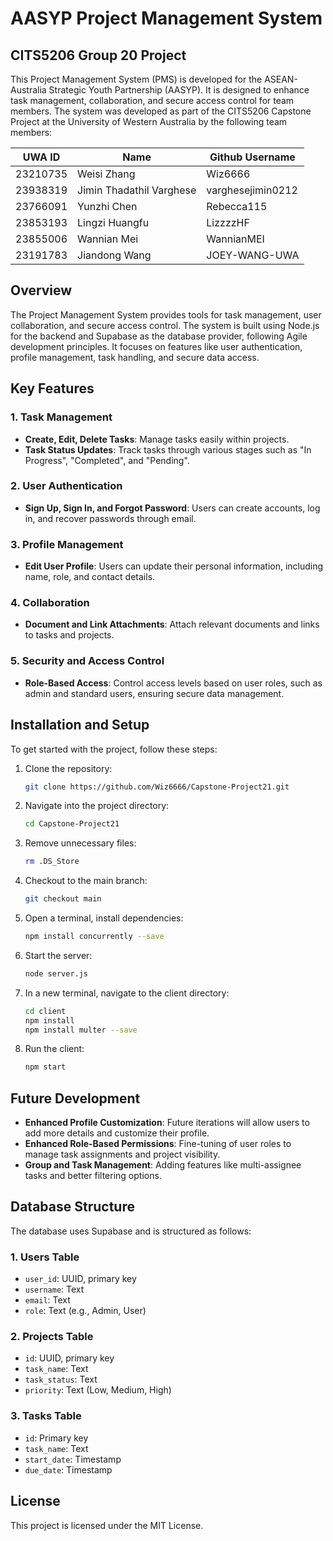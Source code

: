
# AASYP Project Management System

## CITS5206 Group 20 Project

This Project Management System (PMS) is developed for the ASEAN-Australia Strategic Youth Partnership (AASYP). It is designed to enhance task management, collaboration, and secure access control for team members. The system was developed as part of the CITS5206 Capstone Project at the University of Western Australia by the following team members:

| UWA ID    | Name                     | Github Username         |
|-----------|--------------------------|-------------------------|
| 23210735  | Weisi Zhang               | Wiz6666                 |
| 23938319  | Jimin Thadathil Varghese  | varghesejimin0212        |
| 23766091  | Yunzhi Chen               | Rebecca115              |
| 23853193  | Lingzi Huangfu            | LizzzzHF                |
| 23855006  | Wannian Mei               | WannianMEI              |
| 23191783  | Jiandong Wang             | JOEY-WANG-UWA           |

## Overview

The Project Management System provides tools for task management, user collaboration, and secure access control. The system is built using Node.js for the backend and Supabase as the database provider, following Agile development principles. It focuses on features like user authentication, profile management, task handling, and secure data access.

## Key Features

### 1. Task Management
- **Create, Edit, Delete Tasks**: Manage tasks easily within projects.
- **Task Status Updates**: Track tasks through various stages such as "In Progress", "Completed", and "Pending".

### 2. User Authentication
- **Sign Up, Sign In, and Forgot Password**: Users can create accounts, log in, and recover passwords through email.

### 3. Profile Management
- **Edit User Profile**: Users can update their personal information, including name, role, and contact details.

### 4. Collaboration
- **Document and Link Attachments**: Attach relevant documents and links to tasks and projects.

### 5. Security and Access Control
- **Role-Based Access**: Control access levels based on user roles, such as admin and standard users, ensuring secure data management.

## Installation and Setup

To get started with the project, follow these steps:

1. Clone the repository:
   ```bash
   git clone https://github.com/Wiz6666/Capstone-Project21.git
   ```
2. Navigate into the project directory:
   ```bash
   cd Capstone-Project21
   ```
3. Remove unnecessary files:
   ```bash
   rm .DS_Store
   ```
4. Checkout to the main branch:
   ```bash
   git checkout main
   ```
5. Open a terminal, install dependencies:
   ```bash
   npm install concurrently --save
   ```
6. Start the server:
   ```bash
   node server.js
   ```
7. In a new terminal, navigate to the client directory:
   ```bash
   cd client
   npm install
   npm install multer --save
   ```
8. Run the client:
   ```bash
   npm start
   ```

## Future Development

- **Enhanced Profile Customization**: Future iterations will allow users to add more details and customize their profile.
- **Enhanced Role-Based Permissions**: Fine-tuning of user roles to manage task assignments and project visibility.
- **Group and Task Management**: Adding features like multi-assignee tasks and better filtering options.

## Database Structure

The database uses Supabase and is structured as follows:

### 1. Users Table
- `user_id`: UUID, primary key
- `username`: Text
- `email`: Text
- `role`: Text (e.g., Admin, User)

### 2. Projects Table
- `id`: UUID, primary key
- `task_name`: Text
- `task_status`: Text
- `priority`: Text (Low, Medium, High)

### 3. Tasks Table
- `id`: Primary key
- `task_name`: Text
- `start_date`: Timestamp
- `due_date`: Timestamp

## License

This project is licensed under the MIT License.
